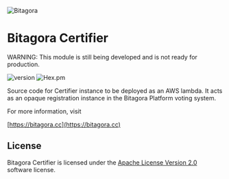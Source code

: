 ![Bitagora](https://bitagora.cc/assets/img/bitagora-name-blue.png)

# Bitagora Certifier

WARNING: This module is still being developed and is not ready for production.

![version](https://img.shields.io/badge/version-0.1.0-green.svg) 
![Hex.pm](https://img.shields.io/hexpm/l/plug.svg)

Source code for Certifier instance to be deployed as an AWS lambda. It acts as an opaque registration instance
in the Bitagora Platform voting system.

For more information, visit

[https://bitagora.cc](https://bitagora.cc)

## License

Bitagora Certifier is licensed under the [Apache License Version 2.0](http://www.apache.org/licenses/LICENSE-2.0)
software license.
```